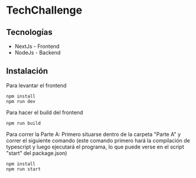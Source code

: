 # TechChallenge

## Tecnologías

- NextJs - Frontend
- NodeJs - Backend

## Instalación

Para levantar el frontend

```
npm install
npm run dev
```

Para hacer el build del frontend

```
npm run build
```

Para correr la Parte A: Primero situarse dentro de la carpeta "Parte A" y correr el siguiente comando (este comando primero hará la compilación de typescript y luego ejecutará el programa, lo que puede verse en el script "start" del package.json)

```
npm install
npm run start
```
